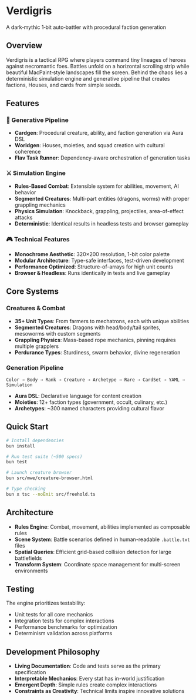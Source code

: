 # Verdigris

A dark‑mythic 1‑bit auto‑battler with procedural faction generation

## Overview

Verdigris is a tactical RPG where players command tiny lineages of heroes against necromantic foes. Battles unfold on a horizontal scrolling strip while beautiful MacPaint‑style landscapes fill the screen. Behind the chaos lies a deterministic simulation engine and generative pipeline that creates factions, Houses, and cards from simple seeds.

## Features

### 🧬 Generative Pipeline
- **Cardgen**: Procedural creature, ability, and faction generation via Aura DSL
- **Worldgen**: Houses, moieties, and squad creation with cultural coherence  
- **Flav Task Runner**: Dependency-aware orchestration of generation tasks

### ⚔️ Simulation Engine
- **Rules-Based Combat**: Extensible system for abilities, movement, AI behavior
- **Segmented Creatures**: Multi-part entities (dragons, worms) with proper grappling mechanics
- **Physics Simulation**: Knockback, grappling, projectiles, area-of-effect attacks
- **Deterministic**: Identical results in headless tests and browser gameplay

### 🎮 Technical Features
- **Monochrome Aesthetic**: 320×200 resolution, 1-bit color palette
- **Modular Architecture**: Type-safe interfaces, test-driven development  
- **Performance Optimized**: Structure-of-arrays for high unit counts
- **Browser & Headless**: Runs identically in tests and live gameplay

## Core Systems

### Creatures & Combat
- **35+ Unit Types**: From farmers to mechatrons, each with unique abilities
- **Segmented Creatures**: Dragons with head/body/tail sprites, mesoworms with custom segments
- **Grappling Physics**: Mass-based rope mechanics, pinning requires multiple grapplers
- **Perdurance Types**: Sturdiness, swarm behavior, divine regeneration

### Generation Pipeline
```
Color → Body → Rank → Creature → Archetype → Rare → CardSet → YAML → Simulation
```

- **Aura DSL**: Declarative language for content creation
- **Moieties**: 12+ faction types (government, occult, culinary, etc.)
- **Archetypes**: ~300 named characters providing cultural flavor

## Quick Start

```bash
# Install dependencies
bun install

# Run test suite (~500 specs)
bun test

# Launch creature browser
bun src/mwe/creature-browser.html

# Type checking
bun x tsc --noEmit src/freehold.ts
```

## Architecture

- **Rules Engine**: Combat, movement, abilities implemented as composable rules
- **Scene System**: Battle scenarios defined in human-readable `.battle.txt` files  
- **Spatial Queries**: Efficient grid-based collision detection for large battlefields
- **Transform System**: Coordinate space management for multi-screen environments

## Testing

The engine prioritizes testability:
- Unit tests for all core mechanics
- Integration tests for complex interactions  
- Performance benchmarks for optimization
- Determinism validation across platforms

## Development Philosophy

- **Living Documentation**: Code and tests serve as the primary specification
- **Interpretable Mechanics**: Every stat has in-world justification
- **Emergent Depth**: Simple rules create complex interactions
- **Constraints as Creativity**: Technical limits inspire innovative solutions

